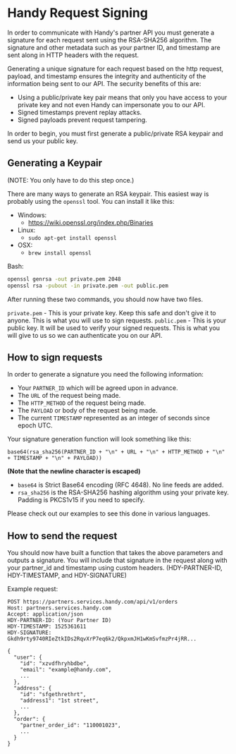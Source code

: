 # Handy Request Signing
In order to communicate with Handy's partner API you must generate a signature for each request sent using the RSA-SHA256 algorithm. The signature and other metadata such as your partner ID, and timestamp are sent along in HTTP headers with the request. 

Generating a unique signature for each request based on the http request, payload, and timestamp ensures the integrity and authenticity of the information being sent to our API.  The security benefits of this are:

- Using a public/private key pair means that only you have access to your private key and not even Handy can impersonate you to our API.
- Signed timestamps prevent replay attacks.
- Signed payloads prevent request tampering.

In order to begin, you must first generate a public/private RSA keypair and send us your public key.

## Generating a Keypair
(NOTE: You only have to do this step once.)

There are many ways to generate an RSA keypair. This easiest way is probably using the `openssl` tool. You can install it like this:

- Windows:
	- https://wiki.openssl.org/index.php/Binaries
- Linux:
	- `sudo apt-get install openssl`
- OSX:
	- `brew install openssl`

Bash:
```bash
openssl genrsa -out private.pem 2048
openssl rsa -pubout -in private.pem -out public.pem
```
After running these two commands, you should now have two files. 

`private.pem`  - This is your private key. Keep this safe and don't give it to anyone. This is what you will use to sign requests.
`public.pem` - This is your public key. It will be used to verify your signed requests. This is what you will give to us so we can authenticate you on our API.


## How to sign requests

In order to generate a signature you need the following information:

- Your `PARTNER_ID` which will be agreed upon in advance.
- The `URL` of the request being made.
- The `HTTP_METHOD` of the request being made.
- The `PAYLOAD` or body of the request being made.
- The current `TIMESTAMP` represented as an integer of seconds since epoch UTC. 

Your signature generation function will look something like this:
```
base64(rsa_sha256(PARTNER_ID + "\n" + URL + "\n" + HTTP_METHOD + "\n" + TIMESTAMP + "\n" + PAYLOAD))
```
**(Note that the newline character is escaped)**

- `base64` is Strict Base64 encoding (RFC 4648). No line feeds are added.
- `rsa_sha256` is the RSA-SHA256 hashing algorithm using your private key. Padding is PKCS1v15 if you need to specify.

Please check out our examples to see this done in various languages.

## How to send the request

You should now have built a function that takes the above parameters and outputs a signature. You will include that signature in the request along with your partner_id and timestamp using custom headers. (HDY-PARTNER-ID, HDY-TIMESTAMP, and HDY-SIGNATURE)

Example request:
```
POST https://partners.services.handy.com/api/v1/orders
Host: partners.services.handy.com
Accept: application/json
HDY-PARTNER-ID: (Your Partner ID)
HDY-TIMESTAMP: 1525361611
HDY-SIGNATURE: Gkdh9rty9740RIeZtkIDs2RqvXrP7eq6k2/QkpxmJH1wKmSvfmzPr4jRR...

{
  "user": {
    "id": "xzvdfhryhbdbe",
    "email": "example@handy.com",
    ...
  },
  "address": {
    "id": "sfgethrethrt",
    "address1": "1st street",
    ...
  },
  "order": {
    "partner_order_id": "110001023",
    ...
  }
}
```




